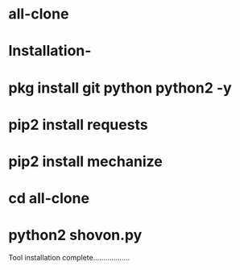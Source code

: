 # all-clone

# Installation-

# pkg install git python python2 -y

# pip2 install requests

# pip2 install mechanize

# cd all-clone

# python2 shovon.py

Tool installation complete..................
